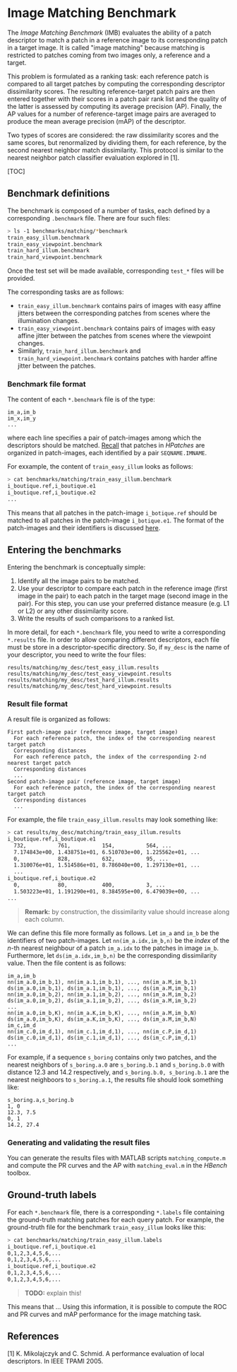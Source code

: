 # Image Matching Benchmark

The *Image Matching Benchmark* (IMB) evaluates the ability of a patch descriptor to match a patch in a reference image to its corresponding patch in a target image. It is called "image matching" because matching is restricted to patches coming from two images only, a reference and a target.

This problem is formulated as a ranking task: each reference patch is compared to all target patches by computing the corresponding descriptor dissimilarity scores. The resulting reference-target patch pairs are then entered together with their scores in a patch pair rank list and the quality of the latter is assessed by computing its average precision (AP). Finally, the AP values for a number of reference-target image pairs are averaged to produce the mean average precision (mAP) of the descriptor. 

Two types of scores are considered: the raw dissimilarity scores and the same scores, but renormalized by dividing them, for each reference, by the second nearest neighbor match dissimilarity. This protocol is similar to the nearest neighbor patch classifier evaluation explored in [1].

[TOC]

## Benchmark definitions

The benchmark is composed of a number of tasks, each defined by a corresponding `.benchmark` file. There are four such files:

```bash
> ls -1 benchmarks/matching/*benchmark
train_easy_illum.benchmark
train_easy_viewpoint.benchmark
train_hard_illum.benchmark
train_hard_viewpoint.benchmark
```

Once the test set will be made available, corresponding `test_*` files will be provided. 

The corresponding tasks are as follows:

* `train_easy_illum.benchmark` contains pairs of images with easy affine jitters between the corresponding patches from scenes where the illumination changes.
* `train_easy_viewpoint.benchmark` contains pairs of images with easy affine jitter between the patches from scenes where the viewpoint changes.
* Similarly, `train_hard_illum.benchmark` and `train_hard_viewpoint.benchmark` contains patches with harder affine jitter between the patches.

### Benchmark file format

The content of each `*.benchmark` file is of the type:

```
im_a,im_b
im_x,im_y
...
```

where each line specifies a pair of patch-images among which the descriptors should be matched. [Recall](../../README.md#reading-patches) that patches in *HPatches* are organized in patch-images, each identified by a pair `SEQNAME.IMNAME`. 

For exxample, the content of `train_easy_illum` looks as follows:

```bash
> cat benchmarks/matching/train_easy_illum.benchmark
i_boutique.ref,i_boutique.e1
i_boutique.ref,i_boutique.e2
...
```

This means that all patches in the patch-image `i_botique.ref` should be matched to all patches in the patch-image `i_botique.e1`. The format of the patch-images and their identifiers is discussed [here](../../README.md#reading-patches).

## Entering the benchmarks

Entering the benchmark is conceptually simple:

1. Identify all the image pairs to be matched.
2. Use your descriptor to compare each patch in the reference image (first image in the pair) to each patch in the target mage (second image in the pair). For this step, you can use your preferred distance measure (e.g. L1 or L2) or any other dissimilarity score.
3. Write the results of such comparisons to a ranked list.

In more detail, for each `*.benchmark` file, you need to write a corresponding `*.results` file. In order to allow comparing different descriptors, each file must be store in a descriptor-specific directory. So, if `my_desc` is the name of your descriptor, you need to write the four files:

```
results/matching/my_desc/test_easy_illum.results
results/matching/my_desc/test_easy_viewpoint.results
results/matching/my_desc/test_hard_illum.results
results/matching/my_desc/test_hard_viewpoint.results
```

### Result file format

A result file is organized as follows:

```
First patch-image pair (reference image, target image)
  For each reference patch, the index of the corresponding nearest target patch
  Corresponding distances
  For each reference patch, the index of the corresponding 2-nd nearest target patch
  Corresponding distances
  ...
Second patch-image pair (reference image, target image)
  For each reference patch, the index of the corresponding nearest target patch
  Corresponding distances
  ...
```

For example, the file `train_easy_illum.results` may look something like:

```bash
> cat results/my_desc/matching/train_easy_illum.results 
i_boutique.ref,i_boutique.e1
  732,          761,          154,          564, ...
  7.174843e+00, 1.438751e+01, 6.510703e+00, 1.225562e+01, ...
  0,            828,          632,          95, ...
  1.310076e+01, 1.514586e+01, 8.786040e+00, 1.297130e+01, ...
  ...
i_boutique.ref,i_boutique.e2
  0,            80,           400,          3, ...
  1.503223e+01, 1.191290e+01, 8.384595e+00, 6.479039e+00, ...
...
```

> **Remark:** by construction, the dissimilarity value should increase along each column.

We can define this file more formally as follows. Let `im_a` and `im_b` be the identifiers of two patch-images.  Let `nn(im_a.idx,im_b,n)` be the *index* of the *n*-th nearest neighbour of a patch `im_a.idx` to the patches in image `im_b`. Furthermore, let ``ds(im_a.idx,im_b,n)`` be the corresponding dissimilarity value. Then the file content is as follows:

```
im_a,im_b
nn(im_a.0,im_b,1), nn(im_a.1,im_b,1), ..., nn(im_a.M,im_b,1)
ds(im_a.0,im_b,1), ds(im_a.1,im_b,1), ..., ds(im_a.M,im_b,1)
nn(im_a.0,im_b,2), nn(im_a.1,im_b,2), ..., nn(im_a.M,im_b,2)
ds(im_a.0,im_b,2), ds(im_a.1,im_b,2), ..., ds(im_a.M,im_b,2)
...
nn(im_a.0,im_b,K), nn(im_a.K,im_b,K), ..., nn(im_a.M,im_b,N)
ds(im_a.0,im_b,K), ds(im_a.K,im_b,K), ..., ds(im_a.M,im_b,N)
im_c,im_d
nn(im_c.0,im_d,1), nn(im_c.1,im_d,1), ..., nn(im_c.P,im_d,1)
ds(im_c.0,im_d,1), ds(im_c.1,im_d,1), ..., ds(im_c.P,im_d,1)
...
```

For example, if a sequence `s_boring` contains only two patches,
and the nearest neighbors of `s_boring.a.0` are `s_boring.b.1` and `s_boring.b.0` with distance 12.3 and 14.2 respectively, and `s_boring.b.0, s_boring.b.1` are the nearest neighboors to `s_boring.a.1`, the results file should look something like:

```
s_boring.a,s_boring.b
1, 0
12.3, 7.5
0, 1
14.2, 27.4
```

### Generating and validating the result files

You can generate the results files with MATLAB scripts `matching_compute.m` and compute the PR curves and the AP with `matching_eval.m` in the *HBench* toolbox.

## Ground-truth labels

For each `*.benchmark` file, there is a corresponding `*.labels` file containing the ground-truth matching patches for each query patch. For example, the ground-truth file for the benchmark `train_easy_illum` looks like this:

```bash
> cat benchmarks/matching/train_easy_illum.labels 
i_boutique.ref,i_boutique.e1
0,1,2,3,4,5,6,...
0,1,2,3,4,5,6,...
i_boutique.ref,i_boutique.e2
0,1,2,3,4,5,6,...
0,1,2,3,4,5,6,...
```

> **TODO:** explain this!

This means that ...  Using this information, it is possible to compute the ROC and PR curves and mAP performance for the image matching task.

## References

[1] K. Mikolajczyk and C. Schmid. A performance evaluation of local descriptors. In IEEE TPAMI 2005.
